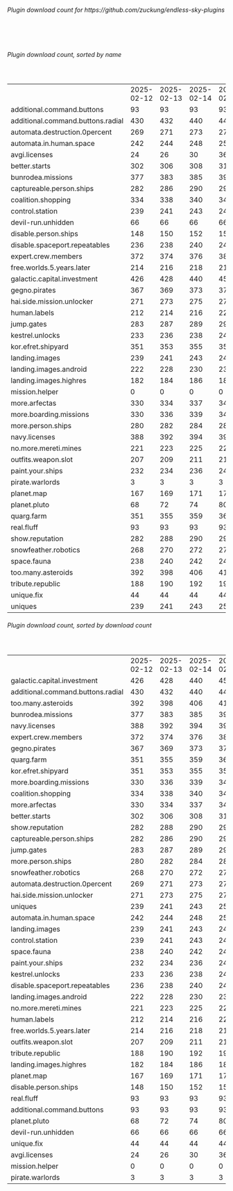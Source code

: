 <h6>Plugin download count for https://github.com/zuckung/endless-sky-plugins</h6><br>
<br>
<h6>Plugin download count, sorted by name</h6><sub><sup><br>
<table>
	<tr>
		<td></td>
		<td>2025-02-12</td>
		<td>2025-02-13</td>
		<td>2025-02-14</td>
		<td>2025-02-15</td>
		<td>2025-02-16</td>
		<td>2025-02-17</td>
		<td>2025-02-18</td>
		<td>today +</td>
	</tr>
	<tr>
		<td>additional.command.buttons</td>
		<td>93</td>
		<td>93</td>
		<td>93</td>
		<td>93</td>
		<td>93</td>
		<td>93</td>
		<td>93</td>
		<td></td>
	</tr>
	<tr>
		<td>additional.command.buttons.radial</td>
		<td>430</td>
		<td>432</td>
		<td>440</td>
		<td>446</td>
		<td>447</td>
		<td>456</td>
		<td>456</td>
		<td></td>
	</tr>
	<tr>
		<td>automata.destruction.0percent</td>
		<td>269</td>
		<td>271</td>
		<td>273</td>
		<td>277</td>
		<td>277</td>
		<td>278</td>
		<td>280</td>
		<td>+ 2</td>
	</tr>
	<tr>
		<td>automata.in.human.space</td>
		<td>242</td>
		<td>244</td>
		<td>248</td>
		<td>252</td>
		<td>252</td>
		<td>253</td>
		<td>253</td>
		<td></td>
	</tr>
	<tr>
		<td>avgi.licenses</td>
		<td>24</td>
		<td>26</td>
		<td>30</td>
		<td>36</td>
		<td>36</td>
		<td>39</td>
		<td>41</td>
		<td>+ 2</td>
	</tr>
	<tr>
		<td>better.starts</td>
		<td>302</td>
		<td>306</td>
		<td>308</td>
		<td>313</td>
		<td>315</td>
		<td>316</td>
		<td>316</td>
		<td></td>
	</tr>
	<tr>
		<td>bunrodea.missions</td>
		<td>377</td>
		<td>383</td>
		<td>385</td>
		<td>397</td>
		<td>399</td>
		<td>400</td>
		<td>402</td>
		<td>+ 2</td>
	</tr>
	<tr>
		<td>captureable.person.ships</td>
		<td>282</td>
		<td>286</td>
		<td>290</td>
		<td>294</td>
		<td>297</td>
		<td>298</td>
		<td>298</td>
		<td></td>
	</tr>
	<tr>
		<td>coalition.shopping</td>
		<td>334</td>
		<td>338</td>
		<td>340</td>
		<td>344</td>
		<td>344</td>
		<td>345</td>
		<td>347</td>
		<td>+ 2</td>
	</tr>
	<tr>
		<td>control.station</td>
		<td>239</td>
		<td>241</td>
		<td>243</td>
		<td>247</td>
		<td>247</td>
		<td>248</td>
		<td>248</td>
		<td></td>
	</tr>
	<tr>
		<td>devil-run.unhidden</td>
		<td>66</td>
		<td>66</td>
		<td>66</td>
		<td>66</td>
		<td>66</td>
		<td>66</td>
		<td>66</td>
		<td></td>
	</tr>
	<tr>
		<td>disable.person.ships</td>
		<td>148</td>
		<td>150</td>
		<td>152</td>
		<td>152</td>
		<td>154</td>
		<td>155</td>
		<td>155</td>
		<td></td>
	</tr>
	<tr>
		<td>disable.spaceport.repeatables</td>
		<td>236</td>
		<td>238</td>
		<td>240</td>
		<td>240</td>
		<td>242</td>
		<td>243</td>
		<td>243</td>
		<td></td>
	</tr>
	<tr>
		<td>expert.crew.members</td>
		<td>372</td>
		<td>374</td>
		<td>376</td>
		<td>387</td>
		<td>388</td>
		<td>389</td>
		<td>393</td>
		<td>+ 4</td>
	</tr>
	<tr>
		<td>free.worlds.5.years.later</td>
		<td>214</td>
		<td>216</td>
		<td>218</td>
		<td>218</td>
		<td>218</td>
		<td>221</td>
		<td>223</td>
		<td>+ 2</td>
	</tr>
	<tr>
		<td>galactic.capital.investment</td>
		<td>426</td>
		<td>428</td>
		<td>440</td>
		<td>454</td>
		<td>456</td>
		<td>457</td>
		<td>459</td>
		<td>+ 2</td>
	</tr>
	<tr>
		<td>gegno.pirates</td>
		<td>367</td>
		<td>369</td>
		<td>373</td>
		<td>377</td>
		<td>377</td>
		<td>378</td>
		<td>380</td>
		<td>+ 2</td>
	</tr>
	<tr>
		<td>hai.side.mission.unlocker</td>
		<td>271</td>
		<td>273</td>
		<td>275</td>
		<td>277</td>
		<td>277</td>
		<td>278</td>
		<td>278</td>
		<td></td>
	</tr>
	<tr>
		<td>human.labels</td>
		<td>212</td>
		<td>214</td>
		<td>216</td>
		<td>220</td>
		<td>222</td>
		<td>225</td>
		<td>225</td>
		<td></td>
	</tr>
	<tr>
		<td>jump.gates</td>
		<td>283</td>
		<td>287</td>
		<td>289</td>
		<td>293</td>
		<td>293</td>
		<td>294</td>
		<td>294</td>
		<td></td>
	</tr>
	<tr>
		<td>kestrel.unlocks</td>
		<td>233</td>
		<td>236</td>
		<td>238</td>
		<td>240</td>
		<td>240</td>
		<td>241</td>
		<td>243</td>
		<td>+ 2</td>
	</tr>
	<tr>
		<td>kor.efret.shipyard</td>
		<td>351</td>
		<td>353</td>
		<td>355</td>
		<td>357</td>
		<td>357</td>
		<td>360</td>
		<td>362</td>
		<td>+ 2</td>
	</tr>
	<tr>
		<td>landing.images</td>
		<td>239</td>
		<td>241</td>
		<td>243</td>
		<td>247</td>
		<td>247</td>
		<td>249</td>
		<td>249</td>
		<td></td>
	</tr>
	<tr>
		<td>landing.images.android</td>
		<td>222</td>
		<td>228</td>
		<td>230</td>
		<td>234</td>
		<td>234</td>
		<td>237</td>
		<td>237</td>
		<td></td>
	</tr>
	<tr>
		<td>landing.images.highres</td>
		<td>182</td>
		<td>184</td>
		<td>186</td>
		<td>188</td>
		<td>188</td>
		<td>189</td>
		<td>189</td>
		<td></td>
	</tr>
	<tr>
		<td>mission.helper</td>
		<td>0</td>
		<td>0</td>
		<td>0</td>
		<td>0</td>
		<td>0</td>
		<td>20</td>
		<td>20</td>
		<td></td>
	</tr>
	<tr>
		<td>more.arfectas</td>
		<td>330</td>
		<td>334</td>
		<td>337</td>
		<td>341</td>
		<td>341</td>
		<td>342</td>
		<td>342</td>
		<td></td>
	</tr>
	<tr>
		<td>more.boarding.missions</td>
		<td>330</td>
		<td>336</td>
		<td>339</td>
		<td>347</td>
		<td>348</td>
		<td>349</td>
		<td>351</td>
		<td>+ 2</td>
	</tr>
	<tr>
		<td>more.person.ships</td>
		<td>280</td>
		<td>282</td>
		<td>284</td>
		<td>288</td>
		<td>288</td>
		<td>289</td>
		<td>291</td>
		<td>+ 2</td>
	</tr>
	<tr>
		<td>navy.licenses</td>
		<td>388</td>
		<td>392</td>
		<td>394</td>
		<td>398</td>
		<td>398</td>
		<td>399</td>
		<td>401</td>
		<td>+ 2</td>
	</tr>
	<tr>
		<td>no.more.mereti.mines</td>
		<td>221</td>
		<td>223</td>
		<td>225</td>
		<td>227</td>
		<td>227</td>
		<td>228</td>
		<td>230</td>
		<td>+ 2</td>
	</tr>
	<tr>
		<td>outfits.weapon.slot</td>
		<td>207</td>
		<td>209</td>
		<td>211</td>
		<td>215</td>
		<td>215</td>
		<td>216</td>
		<td>218</td>
		<td>+ 2</td>
	</tr>
	<tr>
		<td>paint.your.ships</td>
		<td>232</td>
		<td>234</td>
		<td>236</td>
		<td>240</td>
		<td>240</td>
		<td>242</td>
		<td>244</td>
		<td>+ 2</td>
	</tr>
	<tr>
		<td>pirate.warlords</td>
		<td>3</td>
		<td>3</td>
		<td>3</td>
		<td>3</td>
		<td>3</td>
		<td>3</td>
		<td>3</td>
		<td></td>
	</tr>
	<tr>
		<td>planet.map</td>
		<td>167</td>
		<td>169</td>
		<td>171</td>
		<td>173</td>
		<td>173</td>
		<td>175</td>
		<td>175</td>
		<td></td>
	</tr>
	<tr>
		<td>planet.pluto</td>
		<td>68</td>
		<td>72</td>
		<td>74</td>
		<td>80</td>
		<td>80</td>
		<td>82</td>
		<td>82</td>
		<td></td>
	</tr>
	<tr>
		<td>quarg.farm</td>
		<td>351</td>
		<td>355</td>
		<td>359</td>
		<td>363</td>
		<td>363</td>
		<td>366</td>
		<td>368</td>
		<td>+ 2</td>
	</tr>
	<tr>
		<td>real.fluff</td>
		<td>93</td>
		<td>93</td>
		<td>93</td>
		<td>93</td>
		<td>93</td>
		<td>93</td>
		<td>93</td>
		<td></td>
	</tr>
	<tr>
		<td>show.reputation</td>
		<td>282</td>
		<td>288</td>
		<td>290</td>
		<td>296</td>
		<td>298</td>
		<td>302</td>
		<td>302</td>
		<td></td>
	</tr>
	<tr>
		<td>snowfeather.robotics</td>
		<td>268</td>
		<td>270</td>
		<td>272</td>
		<td>276</td>
		<td>277</td>
		<td>278</td>
		<td>282</td>
		<td>+ 4</td>
	</tr>
	<tr>
		<td>space.fauna</td>
		<td>238</td>
		<td>240</td>
		<td>242</td>
		<td>244</td>
		<td>244</td>
		<td>245</td>
		<td>245</td>
		<td></td>
	</tr>
	<tr>
		<td>too.many.asteroids</td>
		<td>392</td>
		<td>398</td>
		<td>406</td>
		<td>414</td>
		<td>414</td>
		<td>415</td>
		<td>417</td>
		<td>+ 2</td>
	</tr>
	<tr>
		<td>tribute.republic</td>
		<td>188</td>
		<td>190</td>
		<td>192</td>
		<td>194</td>
		<td>194</td>
		<td>195</td>
		<td>195</td>
		<td></td>
	</tr>
	<tr>
		<td>unique.fix</td>
		<td>44</td>
		<td>44</td>
		<td>44</td>
		<td>44</td>
		<td>44</td>
		<td>44</td>
		<td>44</td>
		<td></td>
	</tr>
	<tr>
		<td>uniques</td>
		<td>239</td>
		<td>241</td>
		<td>243</td>
		<td>253</td>
		<td>255</td>
		<td>256</td>
		<td>260</td>
		<td>+ 4</td>
	</tr>
</table>
</sub></sup>
<h6>Plugin download count, sorted by download count</h6><sub><sup><br>
<table>
	<tr>
		<td></td>
		<td>2025-02-12</td>
		<td>2025-02-13</td>
		<td>2025-02-14</td>
		<td>2025-02-15</td>
		<td>2025-02-16</td>
		<td>2025-02-17</td>
		<td>2025-02-18</td>
		<td>today +</td>
	</tr>
	<tr>
		<td>galactic.capital.investment</td>
		<td>426</td>
		<td>428</td>
		<td>440</td>
		<td>454</td>
		<td>456</td>
		<td>457</td>
		<td>459</td>
		<td>+ 2</td>
	</tr>
	<tr>
		<td>additional.command.buttons.radial</td>
		<td>430</td>
		<td>432</td>
		<td>440</td>
		<td>446</td>
		<td>447</td>
		<td>456</td>
		<td>456</td>
		<td></td>
	</tr>
	<tr>
		<td>too.many.asteroids</td>
		<td>392</td>
		<td>398</td>
		<td>406</td>
		<td>414</td>
		<td>414</td>
		<td>415</td>
		<td>417</td>
		<td>+ 2</td>
	</tr>
	<tr>
		<td>bunrodea.missions</td>
		<td>377</td>
		<td>383</td>
		<td>385</td>
		<td>397</td>
		<td>399</td>
		<td>400</td>
		<td>402</td>
		<td>+ 2</td>
	</tr>
	<tr>
		<td>navy.licenses</td>
		<td>388</td>
		<td>392</td>
		<td>394</td>
		<td>398</td>
		<td>398</td>
		<td>399</td>
		<td>401</td>
		<td>+ 2</td>
	</tr>
	<tr>
		<td>expert.crew.members</td>
		<td>372</td>
		<td>374</td>
		<td>376</td>
		<td>387</td>
		<td>388</td>
		<td>389</td>
		<td>393</td>
		<td>+ 4</td>
	</tr>
	<tr>
		<td>gegno.pirates</td>
		<td>367</td>
		<td>369</td>
		<td>373</td>
		<td>377</td>
		<td>377</td>
		<td>378</td>
		<td>380</td>
		<td>+ 2</td>
	</tr>
	<tr>
		<td>quarg.farm</td>
		<td>351</td>
		<td>355</td>
		<td>359</td>
		<td>363</td>
		<td>363</td>
		<td>366</td>
		<td>368</td>
		<td>+ 2</td>
	</tr>
	<tr>
		<td>kor.efret.shipyard</td>
		<td>351</td>
		<td>353</td>
		<td>355</td>
		<td>357</td>
		<td>357</td>
		<td>360</td>
		<td>362</td>
		<td>+ 2</td>
	</tr>
	<tr>
		<td>more.boarding.missions</td>
		<td>330</td>
		<td>336</td>
		<td>339</td>
		<td>347</td>
		<td>348</td>
		<td>349</td>
		<td>351</td>
		<td>+ 2</td>
	</tr>
	<tr>
		<td>coalition.shopping</td>
		<td>334</td>
		<td>338</td>
		<td>340</td>
		<td>344</td>
		<td>344</td>
		<td>345</td>
		<td>347</td>
		<td>+ 2</td>
	</tr>
	<tr>
		<td>more.arfectas</td>
		<td>330</td>
		<td>334</td>
		<td>337</td>
		<td>341</td>
		<td>341</td>
		<td>342</td>
		<td>342</td>
		<td></td>
	</tr>
	<tr>
		<td>better.starts</td>
		<td>302</td>
		<td>306</td>
		<td>308</td>
		<td>313</td>
		<td>315</td>
		<td>316</td>
		<td>316</td>
		<td></td>
	</tr>
	<tr>
		<td>show.reputation</td>
		<td>282</td>
		<td>288</td>
		<td>290</td>
		<td>296</td>
		<td>298</td>
		<td>302</td>
		<td>302</td>
		<td></td>
	</tr>
	<tr>
		<td>captureable.person.ships</td>
		<td>282</td>
		<td>286</td>
		<td>290</td>
		<td>294</td>
		<td>297</td>
		<td>298</td>
		<td>298</td>
		<td></td>
	</tr>
	<tr>
		<td>jump.gates</td>
		<td>283</td>
		<td>287</td>
		<td>289</td>
		<td>293</td>
		<td>293</td>
		<td>294</td>
		<td>294</td>
		<td></td>
	</tr>
	<tr>
		<td>more.person.ships</td>
		<td>280</td>
		<td>282</td>
		<td>284</td>
		<td>288</td>
		<td>288</td>
		<td>289</td>
		<td>291</td>
		<td>+ 2</td>
	</tr>
	<tr>
		<td>snowfeather.robotics</td>
		<td>268</td>
		<td>270</td>
		<td>272</td>
		<td>276</td>
		<td>277</td>
		<td>278</td>
		<td>282</td>
		<td>+ 4</td>
	</tr>
	<tr>
		<td>automata.destruction.0percent</td>
		<td>269</td>
		<td>271</td>
		<td>273</td>
		<td>277</td>
		<td>277</td>
		<td>278</td>
		<td>280</td>
		<td>+ 2</td>
	</tr>
	<tr>
		<td>hai.side.mission.unlocker</td>
		<td>271</td>
		<td>273</td>
		<td>275</td>
		<td>277</td>
		<td>277</td>
		<td>278</td>
		<td>278</td>
		<td></td>
	</tr>
	<tr>
		<td>uniques</td>
		<td>239</td>
		<td>241</td>
		<td>243</td>
		<td>253</td>
		<td>255</td>
		<td>256</td>
		<td>260</td>
		<td>+ 4</td>
	</tr>
	<tr>
		<td>automata.in.human.space</td>
		<td>242</td>
		<td>244</td>
		<td>248</td>
		<td>252</td>
		<td>252</td>
		<td>253</td>
		<td>253</td>
		<td></td>
	</tr>
	<tr>
		<td>landing.images</td>
		<td>239</td>
		<td>241</td>
		<td>243</td>
		<td>247</td>
		<td>247</td>
		<td>249</td>
		<td>249</td>
		<td></td>
	</tr>
	<tr>
		<td>control.station</td>
		<td>239</td>
		<td>241</td>
		<td>243</td>
		<td>247</td>
		<td>247</td>
		<td>248</td>
		<td>248</td>
		<td></td>
	</tr>
	<tr>
		<td>space.fauna</td>
		<td>238</td>
		<td>240</td>
		<td>242</td>
		<td>244</td>
		<td>244</td>
		<td>245</td>
		<td>245</td>
		<td></td>
	</tr>
	<tr>
		<td>paint.your.ships</td>
		<td>232</td>
		<td>234</td>
		<td>236</td>
		<td>240</td>
		<td>240</td>
		<td>242</td>
		<td>244</td>
		<td>+ 2</td>
	</tr>
	<tr>
		<td>kestrel.unlocks</td>
		<td>233</td>
		<td>236</td>
		<td>238</td>
		<td>240</td>
		<td>240</td>
		<td>241</td>
		<td>243</td>
		<td>+ 2</td>
	</tr>
	<tr>
		<td>disable.spaceport.repeatables</td>
		<td>236</td>
		<td>238</td>
		<td>240</td>
		<td>240</td>
		<td>242</td>
		<td>243</td>
		<td>243</td>
		<td></td>
	</tr>
	<tr>
		<td>landing.images.android</td>
		<td>222</td>
		<td>228</td>
		<td>230</td>
		<td>234</td>
		<td>234</td>
		<td>237</td>
		<td>237</td>
		<td></td>
	</tr>
	<tr>
		<td>no.more.mereti.mines</td>
		<td>221</td>
		<td>223</td>
		<td>225</td>
		<td>227</td>
		<td>227</td>
		<td>228</td>
		<td>230</td>
		<td>+ 2</td>
	</tr>
	<tr>
		<td>human.labels</td>
		<td>212</td>
		<td>214</td>
		<td>216</td>
		<td>220</td>
		<td>222</td>
		<td>225</td>
		<td>225</td>
		<td></td>
	</tr>
	<tr>
		<td>free.worlds.5.years.later</td>
		<td>214</td>
		<td>216</td>
		<td>218</td>
		<td>218</td>
		<td>218</td>
		<td>221</td>
		<td>223</td>
		<td>+ 2</td>
	</tr>
	<tr>
		<td>outfits.weapon.slot</td>
		<td>207</td>
		<td>209</td>
		<td>211</td>
		<td>215</td>
		<td>215</td>
		<td>216</td>
		<td>218</td>
		<td>+ 2</td>
	</tr>
	<tr>
		<td>tribute.republic</td>
		<td>188</td>
		<td>190</td>
		<td>192</td>
		<td>194</td>
		<td>194</td>
		<td>195</td>
		<td>195</td>
		<td></td>
	</tr>
	<tr>
		<td>landing.images.highres</td>
		<td>182</td>
		<td>184</td>
		<td>186</td>
		<td>188</td>
		<td>188</td>
		<td>189</td>
		<td>189</td>
		<td></td>
	</tr>
	<tr>
		<td>planet.map</td>
		<td>167</td>
		<td>169</td>
		<td>171</td>
		<td>173</td>
		<td>173</td>
		<td>175</td>
		<td>175</td>
		<td></td>
	</tr>
	<tr>
		<td>disable.person.ships</td>
		<td>148</td>
		<td>150</td>
		<td>152</td>
		<td>152</td>
		<td>154</td>
		<td>155</td>
		<td>155</td>
		<td></td>
	</tr>
	<tr>
		<td>real.fluff</td>
		<td>93</td>
		<td>93</td>
		<td>93</td>
		<td>93</td>
		<td>93</td>
		<td>93</td>
		<td>93</td>
		<td></td>
	</tr>
	<tr>
		<td>additional.command.buttons</td>
		<td>93</td>
		<td>93</td>
		<td>93</td>
		<td>93</td>
		<td>93</td>
		<td>93</td>
		<td>93</td>
		<td></td>
	</tr>
	<tr>
		<td>planet.pluto</td>
		<td>68</td>
		<td>72</td>
		<td>74</td>
		<td>80</td>
		<td>80</td>
		<td>82</td>
		<td>82</td>
		<td></td>
	</tr>
	<tr>
		<td>devil-run.unhidden</td>
		<td>66</td>
		<td>66</td>
		<td>66</td>
		<td>66</td>
		<td>66</td>
		<td>66</td>
		<td>66</td>
		<td></td>
	</tr>
	<tr>
		<td>unique.fix</td>
		<td>44</td>
		<td>44</td>
		<td>44</td>
		<td>44</td>
		<td>44</td>
		<td>44</td>
		<td>44</td>
		<td></td>
	</tr>
	<tr>
		<td>avgi.licenses</td>
		<td>24</td>
		<td>26</td>
		<td>30</td>
		<td>36</td>
		<td>36</td>
		<td>39</td>
		<td>41</td>
		<td>+ 2</td>
	</tr>
	<tr>
		<td>mission.helper</td>
		<td>0</td>
		<td>0</td>
		<td>0</td>
		<td>0</td>
		<td>0</td>
		<td>20</td>
		<td>20</td>
		<td></td>
	</tr>
	<tr>
		<td>pirate.warlords</td>
		<td>3</td>
		<td>3</td>
		<td>3</td>
		<td>3</td>
		<td>3</td>
		<td>3</td>
		<td>3</td>
		<td></td>
	</tr>
</table>
</sub></sup>
